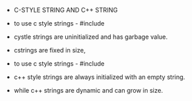 * C-STYLE STRING AND C++ STRING
- to use c style strings - #include <cstring>
- cystle strings are uninitialized and has garbage value.
- cstrings are fixed in size, 

- to use c style strings - #include <string>
- c++ style strings are always initialized with an empty string.
- while c++ strings are dynamic and can grow in size.